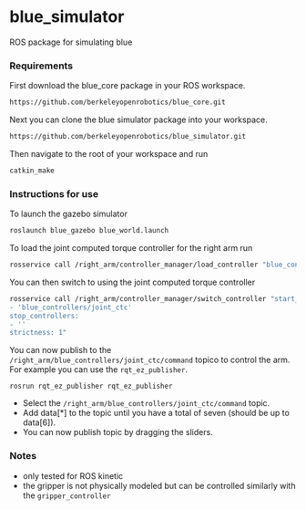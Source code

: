 # blue_simulator
ROS package for simulating blue

### Requirements
First download the blue_core package in your ROS workspace.
```bash
https://github.com/berkeleyopenrobotics/blue_core.git
```

Next you can clone the blue simulator package into your workspace.
```bash
https://github.com/berkeleyopenrobotics/blue_simulator.git
```

Then navigate to the root of your workspace and run
```bash
catkin_make
```

### Instructions for use
To launch the gazebo simulator
```bash
roslaunch blue_gazebo blue_world.launch
```

To load the joint computed torque controller for the right arm run
```bash
rosservice call /right_arm/controller_manager/load_controller "blue_controllers/joint_ctc"
```
You can then switch to using the joint computed torque controller

```bash
rosservice call /right_arm/controller_manager/switch_controller "start_controllers:
- 'blue_controllers/joint_ctc'
stop_controllers:
- ''
strictness: 1"
```

You can now publish to the `/right_arm/blue_controllers/joint_ctc/command` topico to control the arm. For example you can use the ```rqt_ez_publisher```.
```
rosrun rqt_ez_publisher rqt_ez_publisher
```
* Select the `/right_arm/blue_controllers/joint_ctc/command` topic.
* Add data[*] to the topic until you have a total of seven (should be up to data[6]).
* You can now publish topic by dragging the sliders.

### Notes
* only tested for ROS kinetic
* the gripper is not physically modeled but can be controlled similarly with the ```gripper_controller```
